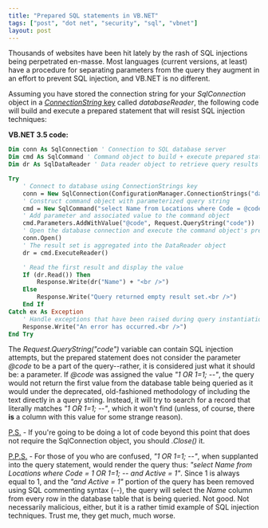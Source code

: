 ```yaml
---
title: "Prepared SQL statements in VB.NET"
tags: ["post", "dot net", "security", "sql", "vbnet"]
layout: post
---
```


Thousands of websites have been hit lately by the rash of SQL injections
being perpetrated en-masse. Most languages (current versions, at least)
have a procedure for separating parameters from the query they augment
in an effort to prevent SQL injection, and VB.NET is no
different.<!--more-->

Assuming you have stored the connection string for your _SqlConnection_
object in a [_ConnectionString_
key](/2008/07/using-the-connectionstrings-element-in-asp-net-web-config/)
called _databaseReader_, the following code will build and execute a
prepared statement that will resist SQL injection techniques:

**VB.NET 3.5 code:**

```vb
Dim conn As SqlConnection ' Connection to SQL database server
Dim cmd As SqlCommand ' Command object to build + execute prepared statement
Dim dr As SqlDataReader ' Data reader object to retrieve query results

Try
	' Connect to database using ConnectionStrings key
	conn = New SqlConnection(ConfigurationManager.ConnectionStrings("databaseReader").ConnectionString)
	' Construct command object with parameterized query string
	cmd = New SqlCommand("select Name from Locations where Code = @code and Active = 1", conn)
	' Add parameter and associated value to the command object
	cmd.Parameters.AddWithValue("@code", Request.QueryString("code"))
	' Open the database connection and execute the command object's prepared statement
	conn.Open()
	' The result set is aggregated into the DataReader object
	dr = cmd.ExecuteReader()

	' Read the first result and display the value
	If (dr.Read()) Then
		Response.Write(dr("Name") + "<br />")
	Else
		Response.Write("Query returned empty result set.<br />")
	End If
Catch ex As Exception
	' Handle exceptions that have been raised during query instantiation/execution
	Response.Write("An error has occurred.<br />")
End Try
```

The _Request.QueryString("code")_
variable can contain SQL injection attempts, but the prepared statement
does not consider the parameter _@code_ to be a part of the
query--rather, it is considered just what it should be: a parameter. If
_@code_ was assigned the value _"1 OR 1=1; --"_, the query would not
return the first value from the database table being queried as it would
under the deprecated, old-fashioned methodology of including the text
directly in a query string. Instead, it will try to search for a record
that literally matches _"1 OR 1=1; --"_, which it won't find (unless, of
course, there **is** a column with this value for some strange reason).

<u>P.S.</u> - If you're going
to be doing a lot of code beyond this point that does not require the
SqlConnection object, you should _.Close()_ it.

<u>P.P.S.</u> - For those of
you who are confused, _"1 OR 1=1; --"_, when supplanted into the query
statement, would render the query thus: _"select Name from Locations
where Code = 1 OR 1=1; -- and Active = 1"_. Since 1 is always equal to
1, and the _"and Active = 1"_ portion of the query has been removed
using SQL commenting syntax (--), the query will select the _Name_
column from every row in the database table that is being queried. Not
good. Not necessarily malicious, either, but it is a rather timid
example of SQL injection techniques. Trust me, they get much, much
worse.
